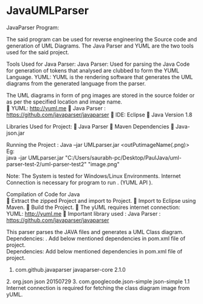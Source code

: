 # JavaUMLParser

JavaParser Program: 

The said program can be used for reverse engineering the Source code and generation of UML Diagrams. 
The Java Parser and YUML are the two tools used for the said project.   


Tools Used for Java Parser: 
Java Parser: Used for parsing the Java Code for generation of tokens that analysed are clubbed to form the YUML Language. 
YUML: YUML is the rendering software that generates the UML diagrams from the generated language from the parser.  

The UML diagrams in form of png images are stored in the source folder or as per the specified location and image name.  
 YUML: http://yuml.me  Java Parser : https://github.com/javaparser/javaparser  IDE: Eclipse  Java Version 1.8  

Libraries Used for Project: 
 Java Parser  Maven Dependencies  Java-json.jar 

Running the Project : 
Java –jar  UMLparser.jar  <Location of Files> <outPutimageName(.png)> 
Eg:  
java -jar UMLparser.jar "C:/Users/saurabh-pc/Desktop/PaulJava/uml-parser-test-2/uml-parser-test2" "image.png" 

Note: The System is tested for Windows/Linux Environments. Internet Connection is necessary for program to run . (YUML  API ).    

Compilation of Code for Java  
 Extract the zipped Project and import to Project. 
 Import to Eclipse using Maven. 
 Build the Project.
 The yUML requires internet connection:  YUML: http://yuml.me 
 Important library used : Java Parser : https://github.com/javaparser/javaparser  

This parser parses the JAVA files and generates a UML Class diagram. 
Dependencies: 
.
Add below mentioned dependencies in pom.xml file of project.  
Dependencies: 
Add below mentioned dependencies in pom.xml file of project. 
 
1. <dependency>
    <groupId>com.github.javaparser</groupId> 
    <artifactId>javaparser-core</artifactId> 
    <version>2.1.0</version> 
  </dependency> 
 2. <dependency> 
    <groupId>org.json</groupId>
    <artifactId>json</artifactId> 
    <version>20150729</version> 
  </dependency> 
 3. <dependency> 
      <groupId>com.googlecode.json-simple</groupId> 
	  <artifactId>json-simple</artifactId> 
	  <version>1.1</version>
	</dependency>
Internet connection is required for fetching the class diagram image from yUML. 

















